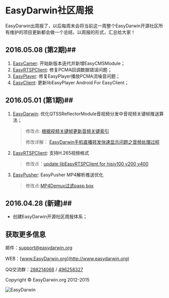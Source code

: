 # EasyDarwin社区周报 #

EasyDarwin出周报了，以后每周末会将当前这一周整个EasyDarwin开源社区所有维护的项目更新都会做一个总结，以周报的形式，汇总给大家！


## 2016.05.08 (第2期)##
1. [EasyCamer](https://github.com/EasyDarwin/EasyDarwin/tree/master/EasyCamera): 开始新版本迭代并新增EasyCMSModule；
2. [EasyRTSPClient](https://github.com/EasyDarwin/EasyRTSPClient): 修复PCMA回调数据错误问题；
3. [EasyPlayer](https://github.com/EasyDarwin/EasyPlayer): 修复EasyPlayer播放PCMA流噪音问题；
4. [EasyClient](https://github.com/EasyDarwin/EasyClient): 更新libEasyPlayer Android For EasyClient；


## 2016.05.01 (第1期)##
1. [EasyDarwin](https://github.com/EasyDarwin/EasyDarwin): 优化QTSSReflectorModule音视频分发中音视频关键帧推送算法；
	
	>修改点: [根据视频关键帧更新音频关键索引](https://github.com/EasyDarwin/EasyDarwin/commit/de7e6feb992e1157c0f36d493adfa2cdc1afe91c)
	>
	>修改详解： [EasyDarwin手机直播转发快速显示问题之音频处理过程](http://blog.csdn.net/xiejiashu/article/details/51286877)
2. [EasyRTSPClient](https://github.com/EasyDarwin/EasyRTSPClient): 支持H.265视频格式
	
	>修改点：[update libEasyRTSPClient for hisiv100 v200 v400](https://github.com/EasyDarwin/EasyRTSPClient/commit/db64a211eb9d148e3baa439330e8b2ea0ff759f1)

3. [EasyPusher](https://github.com/EasyDarwin/EasyPusher): EasyPusher MP4解析推送优化
	
	>修改点:[MP4Demux过滤pasp box](https://github.com/EasyDarwin/EasyPusher/commit/c7117a80f47340ccd7efecb4a773edea68a70700)


## 2016.04.28 (新建)##
- 创建EasyDarwin开源社区周报体系；

## 获取更多信息 ##

邮件：[support@easydarwin.org](mailto:support@easydarwin.org) 

WEB：[www.EasyDarwin.org](http://www.easydarwin.org)

QQ交流群：[288214068](http://jq.qq.com/?_wv=1027&k=2Dlyhr7 "EasyDarwin交流群1") / [496258327](http://jq.qq.com/?_wv=1027&k=2Hyz2ea "EasyDarwin交流群2")

Copyright &copy; EasyDarwin.org 2012-2015

![EasyDarwin](http://www.easydarwin.org/skin/easydarwin/images/wx_qrcode.jpg)